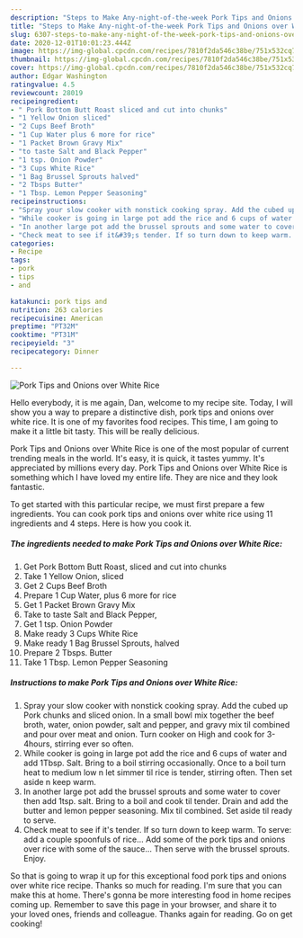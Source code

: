 ```yaml
---
description: "Steps to Make Any-night-of-the-week Pork Tips and Onions over White Rice"
title: "Steps to Make Any-night-of-the-week Pork Tips and Onions over White Rice"
slug: 6307-steps-to-make-any-night-of-the-week-pork-tips-and-onions-over-white-rice
date: 2020-12-01T10:01:23.444Z
image: https://img-global.cpcdn.com/recipes/7810f2da546c38be/751x532cq70/pork-tips-and-onions-over-white-rice-recipe-main-photo.jpg
thumbnail: https://img-global.cpcdn.com/recipes/7810f2da546c38be/751x532cq70/pork-tips-and-onions-over-white-rice-recipe-main-photo.jpg
cover: https://img-global.cpcdn.com/recipes/7810f2da546c38be/751x532cq70/pork-tips-and-onions-over-white-rice-recipe-main-photo.jpg
author: Edgar Washington
ratingvalue: 4.5
reviewcount: 28019
recipeingredient:
- " Pork Bottom Butt Roast sliced and cut into chunks"
- "1 Yellow Onion sliced"
- "2 Cups Beef Broth"
- "1 Cup Water plus 6 more for rice"
- "1 Packet Brown Gravy Mix"
- "to taste Salt and Black Pepper"
- "1 tsp. Onion Powder"
- "3 Cups White Rice"
- "1 Bag Brussel Sprouts halved"
- "2 Tbsps Butter"
- "1 Tbsp. Lemon Pepper Seasoning"
recipeinstructions:
- "Spray your slow cooker with nonstick cooking spray. Add the cubed up Pork chunks and sliced onion. In a small bowl mix together the beef broth, water, onion powder, salt and pepper, and gravy mix til combined and pour over meat and onion. Turn cooker on High and cook for 3-4hours, stirring ever so often."
- "While cooker is going in large pot add the rice and 6 cups of water and add 1Tbsp. Salt. Bring to a boil stirring occasionally. Once to a boil turn heat to medium low n let simmer til rice is tender, stirring often. Then set aside n keep warm."
- "In another large pot add the brussel sprouts and some water to cover then add 1tsp. salt. Bring to a boil and cook til tender. Drain and add the butter and lemon pepper seasoning. Mix til combined. Set aside til ready to serve."
- "Check meat to see if it&#39;s tender. If so turn down to keep warm. To serve: add a couple spoonfuls of rice... Add some of the pork tips and onions over rice with some of the sauce... Then serve with the brussel sprouts. Enjoy."
categories:
- Recipe
tags:
- pork
- tips
- and

katakunci: pork tips and 
nutrition: 263 calories
recipecuisine: American
preptime: "PT32M"
cooktime: "PT31M"
recipeyield: "3"
recipecategory: Dinner

---
```



![Pork Tips and Onions over White Rice](https://img-global.cpcdn.com/recipes/7810f2da546c38be/751x532cq70/pork-tips-and-onions-over-white-rice-recipe-main-photo.jpg)

Hello everybody, it is me again, Dan, welcome to my recipe site. Today, I will show you a way to prepare a distinctive dish, pork tips and onions over white rice. It is one of my favorites food recipes. This time, I am going to make it a little bit tasty. This will be really delicious.



Pork Tips and Onions over White Rice is one of the most popular of current trending meals in the world. It's easy, it is quick, it tastes yummy. It's appreciated by millions every day. Pork Tips and Onions over White Rice is something which I have loved my entire life. They are nice and they look fantastic.


To get started with this particular recipe, we must first prepare a few ingredients. You can cook pork tips and onions over white rice using 11 ingredients and 4 steps. Here is how you cook it.

<!--inarticleads1-->

##### The ingredients needed to make Pork Tips and Onions over White Rice:

1. Get  Pork Bottom Butt Roast, sliced and cut into chunks
1. Take 1 Yellow Onion, sliced
1. Get 2 Cups Beef Broth
1. Prepare 1 Cup Water, plus 6 more for rice
1. Get 1 Packet Brown Gravy Mix
1. Take to taste Salt and Black Pepper,
1. Get 1 tsp. Onion Powder
1. Make ready 3 Cups White Rice
1. Make ready 1 Bag Brussel Sprouts, halved
1. Prepare 2 Tbsps. Butter
1. Take 1 Tbsp. Lemon Pepper Seasoning




<!--inarticleads2-->

##### Instructions to make Pork Tips and Onions over White Rice:

1. Spray your slow cooker with nonstick cooking spray. Add the cubed up Pork chunks and sliced onion. In a small bowl mix together the beef broth, water, onion powder, salt and pepper, and gravy mix til combined and pour over meat and onion. Turn cooker on High and cook for 3-4hours, stirring ever so often.
1. While cooker is going in large pot add the rice and 6 cups of water and add 1Tbsp. Salt. Bring to a boil stirring occasionally. Once to a boil turn heat to medium low n let simmer til rice is tender, stirring often. Then set aside n keep warm.
1. In another large pot add the brussel sprouts and some water to cover then add 1tsp. salt. Bring to a boil and cook til tender. Drain and add the butter and lemon pepper seasoning. Mix til combined. Set aside til ready to serve.
1. Check meat to see if it&#39;s tender. If so turn down to keep warm. To serve: add a couple spoonfuls of rice... Add some of the pork tips and onions over rice with some of the sauce... Then serve with the brussel sprouts. Enjoy.




So that is going to wrap it up for this exceptional food pork tips and onions over white rice recipe. Thanks so much for reading. I'm sure that you can make this at home. There's gonna be more interesting food in home recipes coming up. Remember to save this page in your browser, and share it to your loved ones, friends and colleague. Thanks again for reading. Go on get cooking!
